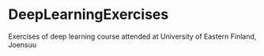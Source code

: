 # DeepLearningExercises
Exercises of deep learning course attended at University of Eastern Finland, Joensuu
